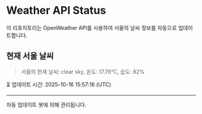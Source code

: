 
# Weather API Status

이 리포지토리는 OpenWeather API를 사용하여 서울의 날씨 정보를 자동으로 업데이트합니다.

## 현재 서울 날씨
> 서울의 현재 날씨: clear sky, 온도: 17.76°C, 습도: 82%

⏳ 업데이트 시간: 2025-10-16 15:57:16 (UTC)

---
자동 업데이트 봇에 의해 관리됩니다.

